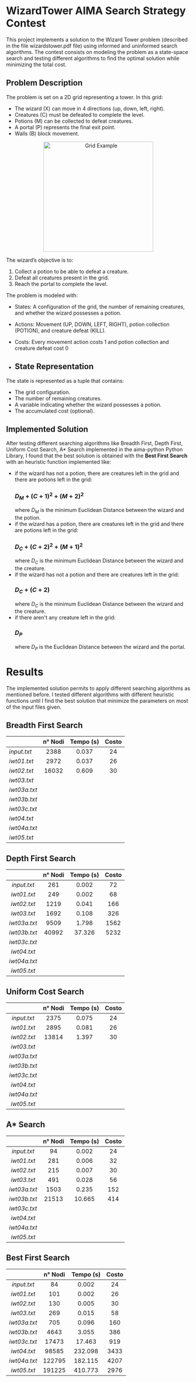 # WizardTower AIMA Search Strategy Contest

This project implements a solution to the Wizard Tower problem (described in the file wizardstower.pdf file) using informed and uninformed search algorithms. 
The contest consists on modeling the problem as a state-space search and testing different algorithms to find the optimal solution while minimizing the total cost.

## Problem Description ##

The problem is set on a 2D grid representing a tower. In this grid:
- The wizard (X) can move in 4 directions (up, down, left, right).
- Creatures (C) must be defeated to complete the level.
- Potions (M) can be collected to defeat creatures.
- A portal (P) represents the final exit point.
- Walls (B) block movement.
  
<p align="center"> <img style="" src="https://github.com/user-attachments/assets/63a3c95e-cee0-455e-a227-08b82534cff2" alt="Grid Example" width="300"/></p>

The wizard’s objective is to:
1.	Collect a potion to be able to defeat a creature.
2.	Defeat all creatures present in the grid.
3.	Reach the portal to complete the level.

The problem is modeled with:
- States: A configuration of the grid, the number of remaining creatures, and whether the wizard possesses a potion.
- Actions: Movement (UP, DOWN, LEFT, RIGHT), potion collection (POTION), and creature defeat (KILL).
- Costs: Every movement action costs 1 and potion collection and creature defeat cost 0

- ## State Representation ##

The state is represented as a tuple that contains:
- The grid configuration.
- The number of remaining creatures.
- A variable indicating whether the wizard possesses a potion.
- The accumulated cost (optional).

## Implemented Solution ##

After testing different searching algorithms like Breadth First, Depth First, Uniform Cost Search, A* Search implemented in the aima-python Python Library, I found that the best solution is obtained with the **Best First Search** with an heuristic function implemented like:

- if the wizard has not a potion, there are creatures left in the grid and there are potions left in the grid:
  ### <h3>$D_M + (C+1)^2 + (M+2)^2$ ###  
  where $D_M$ is the minimum Euclidean Distance between the wizard and the potion.
- if the wizard has a potion, there are creatures left in the grid and there are potions left in the grid:
  ### $D_C+ (C+2)^2 + (M+1)^2$ ###
   where $D_C$ is the minimum Euclidean Distance between the wizard and the creature.
- if the wizard has not a potion and there are creatures left in the grid:
  ### $D_C+ (C+2)$ ###
  where $D_C$ is the minimum Euclidean Distance between the wizard and the creature.
- if there aren't any creature left in the grid:
  ### $D_P$ ###
  where $D_P$ is the Euclidean Distance between the wizard and the portal.

# Results #

The implemented solution permits to apply different searching algorithms as mentioned before. 
I tested different algorithms with different heuristic functions until I find the best solution that minimize the parameters on most of the input files given.

## Breadth First Search ##

|              | **n° Nodi** | **Tempo (s)** | **Costo** |
|--------------|:-----------:|:-------------:|:---------:|
| _input.txt_  |     2388    |     0.037     |     24    |
| _iwt01.txt_  |     2972    |     0.037     |     26    |
| _iwt02.txt_  |    16032    |     0.609     |     30    |
| _iwt03.txt_  |             |               |           |
| _iwt03a.txt_ |             |               |           |
| _iwt03b.txt_ |             |               |           |
| _iwt03c.txt_ |             |               |           |
| _iwt04.txt_  |             |               |           |
| _iwt04a.txt_ |             |               |           |
| _iwt05.txt_  |             |               |           |

## Depth First Search ##

|              | **n° Nodi** | **Tempo (s)** | **Costo** |
|:------------:|:-----------:|:-------------:|:---------:|
|  _input.txt_ |     261     |     0.002     |     72    |
|  _iwt01.txt_ |     249     |     0.002     |     68    |
|  _iwt02.txt_ |     1219    |     0.041     |    166    |
|  _iwt03.txt_ |     1692    |     0.108     |    326    |
| _iwt03a.txt_ |     9509    |     1.798     |    1562   |
| _iwt03b.txt_ |    40992    |     37.326    |    5232   |
| _iwt03c.txt_ |             |               |           |
|  _iwt04.txt_ |             |               |           |
| _iwt04a.txt_ |             |               |           |
|  _iwt05.txt_ |             |               |           |

## Uniform Cost Search ##

|              | **n° Nodi** | **Tempo (s)** | **Costo** |
|:------------:|:-----------:|:-------------:|:---------:|
|  _input.txt_ |     2375    |     0.075     |     24    |
|  _iwt01.txt_ |     2895    |     0.081     |     26    |
|  _iwt02.txt_ |    13814    |     1.397     |     30    |
|  _iwt03.txt_ |             |               |           |
| _iwt03a.txt_ |             |               |           |
| _iwt03b.txt_ |             |               |           |
| _iwt03c.txt_ |             |               |           |
|  _iwt04.txt_ |             |               |           |
| _iwt04a.txt_ |             |               |           |
|  _iwt05.txt_ |             |               |           |

## A* Search ##

|              | **n° Nodi** | **Tempo (s)** | **Costo** |
|:------------:|:-----------:|:-------------:|:---------:|
|  _input.txt_ |      94     |     0.002     |     24    |
|  _iwt01.txt_ |     281     |     0.006     |     32    |
|  _iwt02.txt_ |     215     |     0.007     |     30    |
|  _iwt03.txt_ |     491     |     0.028     |     56    |
| _iwt03a.txt_ |     1503    |     0.235     |    152    |
| _iwt03b.txt_ |    21513    |     10.665    |    414    |
| _iwt03c.txt_ |             |               |           |
|  _iwt04.txt_ |             |               |           |
| _iwt04a.txt_ |             |               |           |
|  _iwt05.txt_ |             |               |           |

## Best First Search ##

|              | **n° Nodi** | **Tempo (s)** | **Costo** |
|:------------:|:-----------:|:-------------:|:---------:|
|  _input.txt_ |      84     |     0.002     |     24    |
|  _iwt01.txt_ |     101     |     0.002     |     26    |
|  _iwt02.txt_ |     130     |     0.005     |     30    |
|  _iwt03.txt_ |     269     |     0.015     |     58    |
| _iwt03a.txt_ |     705     |     0.096     |    160    |
| _iwt03b.txt_ |     4643    |     3.055     |    386    |
| _iwt03c.txt_ |    17473    |     17.463    |    919    |
|  _iwt04.txt_ |    98585    |    232.098    |    3433   |
| _iwt04a.txt_ |    122795   |    182.115    |    4207   |
|  _iwt05.txt_ |    191225   |    410.773    |    2976   |



